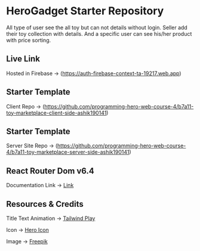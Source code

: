 # HeroGadget Starter Repository

All type of user see the all toy but can not details without login. Seller add their toy collection with details. And a specific user can see his/her product with price sorting.

## Live Link
Hosted in Firebase -> (https://auth-firebase-context-ta-19217.web.app)


## Starter Template
Client Repo -> (https://github.com/programming-hero-web-course-4/b7a11-toy-marketplace-client-side-ashik190141)


## Starter Template
Server Site Repo -> (https://github.com/programming-hero-web-course-4/b7a11-toy-marketplace-server-side-ashik190141)

## React Router Dom v6.4 
Documentation Link -> [Link](https://reactrouter.com/en/main/start/overview)


## Resources & Credits

Title Text Animation -> [Tailwind Play](https://play.tailwindcss.com/VCZwwz1e3R)

Icon -> [Hero Icon](https://heroicons.com/)

Image -> [Freepik](https://www.freepik.com/)

